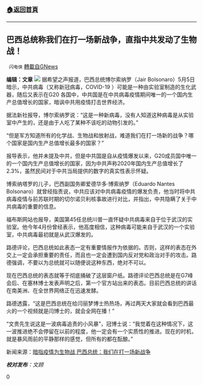 ###  [:house:返回首頁](https://github.com/ourhimalayas/txt)
---

## 巴西总统称我们在打一场新战争，直指中共发动了生物战！
` 闪电侠` [轉載自GNews](https://gnews.org/zh-hans/1181962/)

**编辑：文章**
![]()![](https://gnews-media-offload.s3.amazonaws.com/wp-content/uploads/2021/05/06215554/758.png)
据希望之声报道，巴西总统博尔索纳罗（Jair Bolsonaro）5月5日暗示，中共病毒（又称新冠病毒，COVID-19 ）可能是一种由实验室制造的生化武器，随后又表示在G20 各国中，中共国是在中共病毒疫情期间唯一的一个国内生产总值增长的国家，暗讽中共用疫情打击世界经济。

据法新社报导，博尔索纳罗说：“这是一种新病毒，没有人知道这种病毒是从实验室中产生的，还是由于人吃了某种不该吃的动物引发的。”

“但是军方知道所有的化学战、生物战和放射战，难道我们在打一场新的战争？哪个国家是国内生产总值增长最多的国家？”

报导表示，他并未提及中共，但是中共国是自从疫情爆发以来，G20成员国中唯一的一个国内生产总值增长的国家，因为中共声称2020年国内生产总值增长了2.3%，虽然民间对于中共当局提供的数字的真实性表示怀疑。

博索纳塔罗的儿子，巴西副国务卿爱德华多·博索纳罗（Eduardo Nantes Bolsonaro）就曾经指责说，中共应该对中共病毒疫情的爆发负责，他当时将中共病毒疫情与前苏联时期的切尔诺贝利核事故进行对比，并指出，中共隐瞒了关于中共病毒的重要的信息。

福布斯网站也报导，美国第45任总统川普一直怀疑中共病毒来自于位于武汉的实验室。他今年4月份曾经表示，他高度相信，这种病毒可能来自于武汉的一个实验室，中共病毒最初就是从武汉爆发的。

路德评论，巴西总统如此表态一定有重要情报作为依据的。否则，这样的表态在外交上一定会承担重要的责任，而且也一定会遭到国内反对党和政治对手的攻击。路德强调，不要以为总统就可以随便说这种东西，绝对不可以。

现在巴西总统的表态就等于彻底捅破了这层窗户纸。路德评论巴西总统是在G7峰会后、在塞林博士发表声明之后，第一个官方站出来的表态。目前巴西总统的讲话在南美洲、在全世界网络正在迅速发酵。

路德透露，“这是巴西总统在给闫丽梦博士热热场，再过两天大家就会看到巴西最火的一个视频就是闫博士的，就会全网在播！”

“文贵先生说这是一波病毒追责的小风暴”，冠博士说：“我觉着在这种情况下，这一波推进绝不会停留在以前的程度，他一定会有一个实质性的推进。现在的时机，就是暴风雨前的平静那样的感觉，但所有的都在酝酿。”

新闻来源：[暗指疫情为生物战 巴西总统：我们在打一场新战争](https://www.soundofhope.org/post/502691)

***校对发布**：文顾*

0
